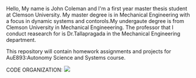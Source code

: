 Hello, My name is John Coleman and I'm a first year master thesis student at Clemson University. My master degree is in Mechanical Engineering with a focus in dynamic systems and contorols.My undergaute degree is from Clemson University in Mechanical Engineeering. The professor that I conduct reasearch for is Dr.Tallapragada in the Mechanical Engineering department.

This repository will contain homework assignments and projects for AuE893:Autonomy Science and Systems course.

CODE ORGANIZATION:
![](photo/REPO_Path.png)
